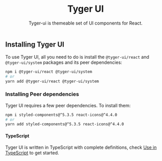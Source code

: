 <h1 align="center">
  Tyger UI
</h1>

<div align="center">
Tyger-ui is themeable set of UI components for React. 
<br /> 
<br />
</div>

## Installing Tyger UI

To use Tyger UI, all you need to do is install the
`@tyger-ui/react` and `@tyger-ui/system` packages and its peer dependencies:

```sh
npm i @tyger-ui/react @tyger-ui/system
# or
yarn add @tyger-ui/react @tyger-ui/system
```

### Installing Peer dependencies

Tyger UI requires a few peer dependencies. To install them:

```sh
npm i styled-components@^5.3.5 react-icons@^4.4.0
# or
yarn add styled-components@^5.3.5 react-icons@^4.4.0
```

#### TypeScript

Tyger UI is written in TypeScript with complete definitions, check [Use in TypeScript](https://ant.design/docs/react/use-in-typescript) to get started.
